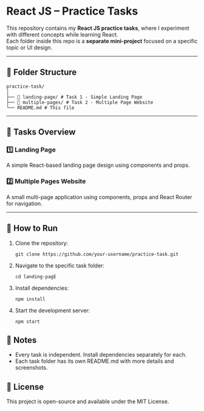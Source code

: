 # React JS – Practice Tasks

This repository contains my **React JS practice tasks**, where I experiment with different concepts while learning React.  
Each folder inside this repo is a **separate mini-project** focused on a specific topic or UI design.

---

## 📂 Folder Structure
```
practice-task/
│
├── 📁 landing-page/ # Task 1 - Simple Landing Page
├── 📁 multiple-pages/ # Task 2 - Multiple Page Website
└── README.md # This file
```


---

## 📝 Tasks Overview

### 1️⃣ Landing Page
A simple React-based landing page design using components and props.

### 2️⃣ Multiple Pages Website
A small multi-page application using components, props and React Router for navigation.

---

## 🚀 How to Run
1. Clone the repository:
   ```
   git clone https://github.com/your-username/practice-task.git
   ```
   
2. Navigate to the specific task folder:
   ```
   cd landing-pagE
   ```
3. Install dependencies:
   ```
   npm install
   ```
4. Start the development server:
   ```
   npm start
   ```


## 📌 Notes
- Every task is independent. Install dependencies separately for each.
- Each task folder has its own README.md with more details and screenshots.


## 📜 License
This project is open-source and available under the MIT License.
